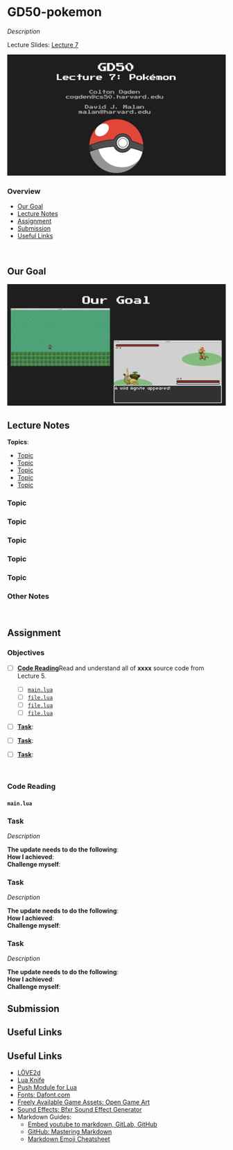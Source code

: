 # GD50-pokemon
*Description*

Lecture Slides: [Lecture 7](https://github.com/jazorhe/GD50-pokemon/blob/main/lecture7.pdf)

<img src="img/title.png" width="700">


### Overview
-   [Our Goal](#our-goal)
-   [Lecture Notes](#lecture-notes)
-   [Assignment](#assignment)
-   [Submission](#submission)
-   [Useful Links](#useful-links)


<br>

## Our Goal

<img src="img/our-goal.png" width="700">


## Lecture Notes
**Topics**:
-   [Topic](#topic)
-   [Topic](#topic)
-   [Topic](#topic)
-   [Topic](#topic)
-   [Topic](#topic)


### Topic
### Topic
### Topic
### Topic
### Topic


### Other Notes


<br>

## Assignment
### Objectives
-   [ ] [**Code Reading**](#code-reading)Read and understand all of **xxxx** source code from Lecture 5.
    -   [ ] [`main.lua`](#mainlua)
    -   [ ] [`file.lua`](#filelua)
    -   [ ] [`file.lua`](#filelua)
    -   [ ] [`file.lua`](#filelua)

-   [ ] [**Task**](#task):
-   [ ] [**Task**](#task):
-   [ ] [**Task**](#task):


<br>

### Code Reading
#### `main.lua`


### Task
*Description*

**The update needs to do the following**: <br>
**How I achieved**: <br>
**Challenge myself**: <br>


### Task
*Description*

**The update needs to do the following**: <br>
**How I achieved**: <br>
**Challenge myself**: <br>


### Task
*Description*

**The update needs to do the following**: <br>
**How I achieved**: <br>
**Challenge myself**: <br>


## Submission


## Useful Links
## Useful Links
-   [LÖVE2d](https://love2d.org/wiki/love)
-   [Lua Knife](https://github.com/airstruck/knife)
-   [Push Module for Lua](https://github.com/Ulydev/push)
-   [Fonts: Dafont.com](https://www.dafont.com/)
-   [Freely Available Game Assets: Open Game Art](https://opengameart.org/)
-   [Sound Effects: Bfxr Sound Effect Generator](https://www.bfxr.net/)
-   Markdown Guides:
    -   [Embed youtube to markdown, GitLab, GitHub](http://embedyoutube.org/)
    -   [GitHub: Mastering Markdown](https://guides.github.com/features/mastering-markdown/)
    -   [Markdown Emoji Cheatsheet](https://github.com/ikatyang/emoji-cheat-sheet/blob/master/README.md)
